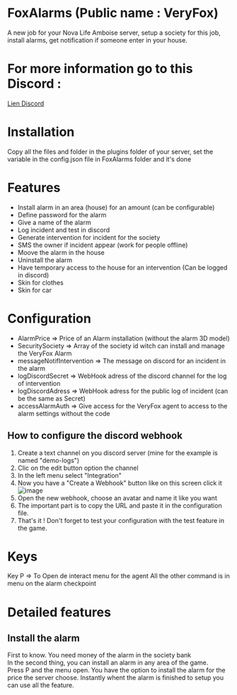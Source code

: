 # FoxAlarms (Public name : VeryFox)
 A new job for your Nova Life Amboise server, setup a society for this job, install alarms, get notification if someone enter in your house.

# For more information go to this Discord :
[Lien Discord](https://discord.gg/aztFmNxEqp)

# Installation
Copy all the files and folder in the plugins folder of your server, set the variable in the config.json file in FoxAlarms folder and it's done

 # Features
 - Install alarm in an area (house) for an amount (can be configurable)
 - Define password for the alarm
 - Give a name of the alarm
 - Log incident and test in discord
 - Generate intervention for incident for the society
 - SMS the owner if incident appear (work for people offline)
 - Moove the alarm in the house
 - Uninstall the alarm
 - Have temporary access to the house for an intervention (Can be logged in discord)
 - Skin for clothes
 - Skin for car

# Configuration
- AlarmPrice => Price of an Alarm installation (without the alarm 3D model)
- SecuritySociety => Array of the society id witch can install and manage the VeryFox Alarm
- messageNotifIntervention => The message on discord for an incident in the alarm
- logDiscordSecret => WebHook adress of the discord channel for the log of intervention
- logDiscordAdress => WebHook adress for the public log of incident (can be the same as Secret)
- accessAlarmAuth => Give access for the VeryFox agent to access to the alarm settings without the code

## How to configure the discord webhook

1. Create a text channel on you discord server (mine for the example is named "demo-logs")
2. Clic on the edit button option the channel
3. In the left menu select "Integration"
4. Now you have a "Create a Webhook" button like on this screen click it
![image](https://github.com/Fooxiie/FoxAlarms/assets/13649585/3174fdcf-40f7-4bb5-8b66-3dcb436515ab)
5. Open the new webhook, choose an avatar and name it like you want
6. The important part is to copy the URL and paste it in the configuration file.
7. That's it ! Don't forget to test your configuration with the test feature in the game.

# Keys
Key P => To Open de interact menu for the agent
All the other command is in menu on the alarm checkpoint

# Detailed features

## Install the alarm
First to know. You need money of the alarm in the society bank <br> In the second thing, you can install an alarm in any area of the game.<br>
Press P and the menu open. You have the option to install the alarm for the price the server choose.
Instantly whent the alarm is finished to setup you can use all the feature.


